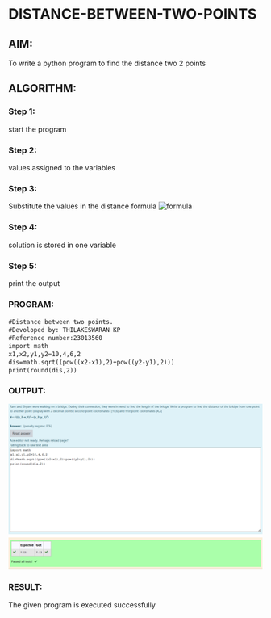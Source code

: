 # DISTANCE-BETWEEN-TWO-POINTS

## AIM:
To write a python program to find the distance two 2 points
## ALGORITHM:
### Step 1: 
start the program
### Step 2: 
values assigned to the variables
### Step 3: 
Substitute the values in the distance formula  ![formula](/formula.JPG)
### Step 4: 
solution is stored in one variable
### Step 5: 
print the output


### PROGRAM:
```
#Distance between two points.
#Devoloped by: THILAKESWARAN KP
#Reference number:23013560
import math
x1,x2,y1,y2=10,4,6,2
dis=math.sqrt((pow((x2-x1),2)+pow((y2-y1),2)))
print(round(dis,2))
```
  


### OUTPUT:
![output](/diatance%20between%20two%20points.png)

### RESULT:
The given program is executed successfully